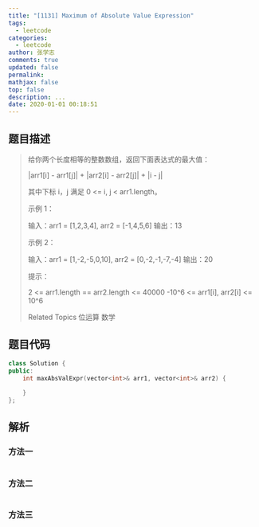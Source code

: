 ```yaml
---
title: "[1131] Maximum of Absolute Value Expression"
tags:
  - leetcode
categories:
  - leetcode
author: 张学志
comments: true
updated: false
permalink:
mathjax: false
top: false
description: ...
date: 2020-01-01 00:18:51
---
```


## 题目描述

> 给你两个长度相等的整数数组，返回下面表达式的最大值： 
> 
> |arr1[i] - arr1[j]| + |arr2[i] - arr2[j]| + |i - j| 
> 
> 其中下标 i，j 满足 0 <= i, j < arr1.length。 
> 
> 
> 
> 示例 1： 
> 
> 输入：arr1 = [1,2,3,4], arr2 = [-1,4,5,6]
> 输出：13
> 
> 
> 示例 2： 
> 
> 输入：arr1 = [1,-2,-5,0,10], arr2 = [0,-2,-1,-7,-4]
> 输出：20 
> 
> 
> 
> 提示： 
> 
> 
> 2 <= arr1.length == arr2.length <= 40000 
> -10^6 <= arr1[i], arr2[i] <= 10^6 
> 
> Related Topics 位运算 数学

## 题目代码

```cpp
class Solution {
public:
    int maxAbsValExpr(vector<int>& arr1, vector<int>& arr2) {
        
    }
};
```

## 解析

### 方法一

```cpp

```

### 方法二

```cpp

```

### 方法三

```cpp

```

